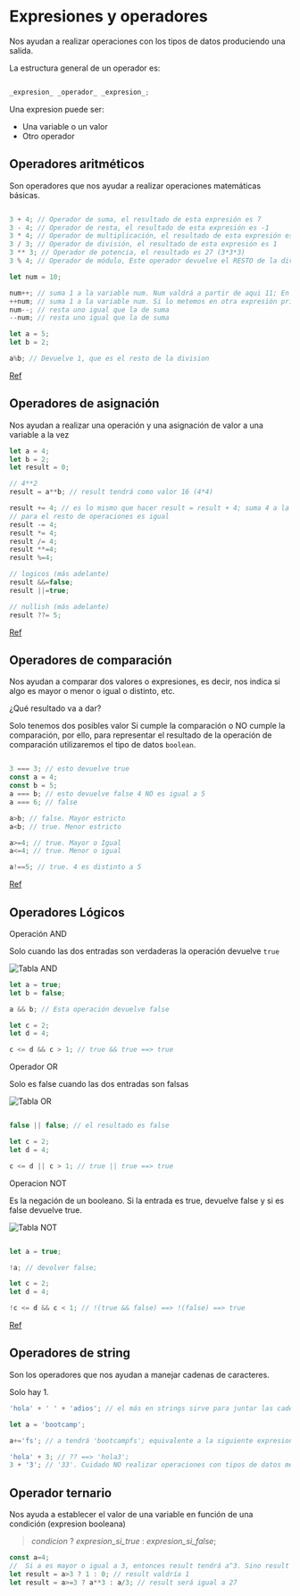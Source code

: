# Expresiones y operadores

Nos ayudan a realizar operaciones con los tipos de datos produciendo una salida.

La estructura general de un operador es:

```js

_expresion_ _operador_ _expresion_;

```

Una expresion puede ser:

- Una variable o un valor
- Otro operador

## Operadores aritméticos

Son operadores que nos ayudar a realizar operaciones matemáticas básicas.

```js

3 + 4; // Operador de suma, el resultado de esta expresión es 7
3 - 4; // Operador de resta, el resultado de esta expresión es -1
3 * 4; // Operador de multiplicación, el resultado de esta expresión es 12
3 / 3; // Operador de división, el resultado de esta expresión es 1
3 ** 3; // Operador de potencia, el resultado es 27 (3*3*3)
3 % 4; // Operador de módulo, Este operador devuelve el RESTO de la división entera. Esta operación devolvería 3

let num = 10;

num++; // suma 1 a la variable num. Num valdrá a partir de aqui 11; En una expresión primero se realiza la expresión y luego suma
++num; // suma 1 a la variable num. Si lo metemos en otra expresión primero suma y luego opera la otra expresion
num--; // resta uno igual que la de suma
--num; // resta uno igual que la de suma

let a = 5;
let b = 2;

a%b; // Devuelve 1, que es el resto de la division

```

[Ref](https://developer.mozilla.org/en-US/docs/Web/JavaScript/Guide/Expressions_and_Operators#arithmetic_operators)

## Operadores de asignación

Nos ayudan a realizar una operación y una asignación de valor a una variable a la vez

```js
let a = 4;
let b = 2;
let result = 0;

// 4**2
result = a**b; // result tendrá como valor 16 (4*4)

result += 4; // es lo mismo que hacer result = result + 4; suma 4 a la variable result
// para el resto de operaciones es igual
result -= 4;
result *= 4;
result /= 4;
result **=4;
result %=4;

// logicos (más adelante)
result &&=false;
result ||=true;

// nullish (más adelante)
result ??= 5;
```

[Ref](https://developer.mozilla.org/en-US/docs/Web/JavaScript/Guide/Expressions_and_Operators#assignment_operators)

## Operadores de comparación

Nos ayudan a comparar dos valores o expresiones, es decir, nos indica si algo es mayor o menor o igual o distinto, etc.

¿Qué resultado va a dar?

Solo tenemos dos posibles valor Si cumple la comparación o NO cumple la comparación, por ello, para representar el resultado de la operación de comparación utilizaremos el tipo de datos `boolean`.

```js

3 === 3; // esto devuelve true
const a = 4;
const b = 5;
a === b; // esto devuelve false 4 NO es igual a 5
a === 6; // false

a>b; // false. Mayor estricto
a<b; // true. Menor estricto

a>=4; // true. Mayor o Igual
a<=4; // true. Menor o igual

a!==5; // true. 4 es distinto a 5

```

[Ref](https://developer.mozilla.org/en-US/docs/Web/JavaScript/Guide/Expressions_and_Operators#comparison_operators)

## Operadores Lógicos

Operación AND

Solo cuando las dos entradas son verdaderas la operación devuelve `true`

![Tabla AND](https://dyclassroom.com/image/topic/logic-gate/and-table.png)

```js
let a = true;
let b = false;

a && b; // Esta operación devuelve false

let c = 2;
let d = 4;

c <= d && c > 1; // true && true ==> true

```

Operador OR

Solo es false cuando las dos entradas son falsas

![Tabla OR](https://dyclassroom.com/image/topic/logic-gate/or-table.png)

```js

false || false; // el resultado es false

let c = 2;
let d = 4;

c <= d || c > 1; // true || true ==> true

```

Operacion NOT

Es la negación de un booleano. Si la entrada es true, devuelve false y si es false devuelve true.

![Tabla NOT](https://www.dyclassroom.com/image/topic/logic-gate/not-table.png)

```js

let a = true;

!a; // devolver false;

let c = 2;
let d = 4;

!c <= d && c < 1; // !(true && false) ==> !(false) ==> true

```

[Ref](https://developer.mozilla.org/en-US/docs/Web/JavaScript/Guide/Expressions_and_Operators#logical_operators)

## Operadores de string

Son los operadores que nos ayudan a manejar cadenas de caracteres.

Solo hay 1.

```js
'hola' + ' ' + 'adios'; // el más en strings sirve para juntar las cadenas de caracteres, es decir, concatenar. El resultado de este ejemplo es 'hola adios';

let a = 'bootcamp';

a+='fs'; // a tendrá 'bootcampfs'; equivalente a la siguiente expresion a=a+'fs';

'hola' + 3; // ?? ==> 'hola3';
3 + '3'; // '33'. Cuidado NO realizar operaciones con tipos de datos mezclados

```

## Operador ternario

Nos ayuda a establecer el valor de una variable en función de una condición (expresion booleana)

> _condicion_ ? _expresion_si_true_ : _expresion_si_false_;

```js
const a=4;
//  Si a es mayor o igual a 3, entonces result tendrá a^3. Sino result tendrá a div 3
let result = a>3 ? 1 : 0; // result valdría 1
let result = a>=3 ? a**3 : a/3; // result será igual a 27

```
